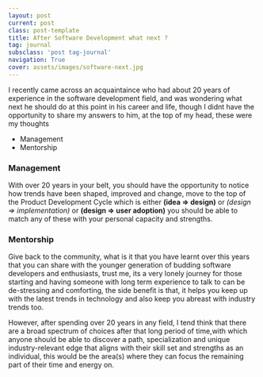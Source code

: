 ```yaml
---
layout: post
current: post
class: post-template
title: After Software Development what next ?
tag: journal
subsclass: 'post tag-journal'
navigation: True
cover: assets/images/software-next.jpg
---
```


I recently came across an acquaintaince who had about 20 years of experience in the software development field, and was wondering what next he should do at this point in his career and life, though I didnt have the opportunity to share my answers to him, at the top of my head, these were my thoughts

- Management
- Mentorship

### Management
With over 20 years in your belt, you should have the opportunity to notice how trends have been shaped, improved and change, move to the top of the Product Development Cycle which is either **(idea => design)** or *(design => implementation)* or **(design => user adoption)** you should be able to match any of these with your personal capacity and strengths.

### Mentorship
Give back to the community, what is it that you have learnt over this years that you can share with the younger generation of budding software developers and enthusiasts, trust me, its a very lonely journey for those starting and having someone with long term experience to talk to can be de-stressing and comforting, the side benefit is that, it helps you keep up with the latest trends in technology and also keep you abreast with industry trends too.

However, after spending over 20 years in any field, I tend think that there are a broad spectrum of choices after that long period of time,with which anyone should be able to discover a path, specialization and unique industry-relevant edge that aligns with their skill set and strengths as an individual, this would be the area(s) where they can focus the remaining part of their time and energy on.

